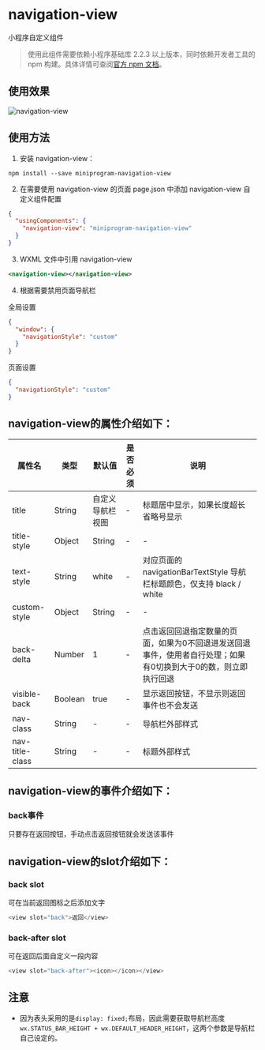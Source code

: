 # navigation-view

小程序自定义组件

> 使用此组件需要依赖小程序基础库 2.2.3 以上版本，同时依赖开发者工具的 npm 构建。具体详情可查阅[官方 npm 文档](https://developers.weixin.qq.com/miniprogram/dev/devtools/npm.html)。

## 使用效果
![navigation-view](https://www.holidaypenguin.com/miniprogram-navigation-view/images/GIF.gif)

## 使用方法

1. 安装 navigation-view：

```
npm install --save miniprogram-navigation-view
```

2. 在需要使用 navigation-view 的页面 page.json 中添加 navigation-view 自定义组件配置

```json
{
  "usingComponents": {
    "navigation-view": "miniprogram-navigation-view"
  }
}
```
3. WXML 文件中引用 navigation-view

``` xml
<navigation-view></navigation-view> 
```

4. 根据需要禁用页面导航栏

全局设置
``` json
{
  "window": {
    "navigationStyle": "custom"
  }
}
```
页面设置
``` json
{
  "navigationStyle": "custom"
}
```

## navigation-view的属性介绍如下：

| 属性名      | 类型        | 默认值     | 是否必须        | 说明          |
|------------|-------------|------------|----------------|---------------|
| title   |   String   |  自定义导航栏视图  |  -  |  标题居中显示，如果长度超长省略号显示  |
| title-style   |   Object | String   |  -  |  -  |  设置标题文字样式，可以是字符串或者对象，具体用法查看例子；如果设置了字体颜色，将覆盖 text-style设置的字体颜色  |
| text-style   |   String   |  white  |  -  |  对应页面的 navigationBarTextStyle 导航栏标题颜色，仅支持 black / white  |
| custom-style   |   Object | String   |  -  |  -  |  设置导航栏样式，可以是字符串或者对象，具体用法查看例子  |
| back-delta   |   Number   |  1  |  -  |  点击返回回退指定数量的页面，如果为0不回退进发送回退事件，使用者自行处理；如果有0切换到大于0的数，则立即执行回退  |
| visible-back   |   Boolean   |  true  |  -  |  显示返回按钮，不显示则返回事件也不会发送  |
| nav-class   |   String   |  -  |  -  |  导航栏外部样式  |
| nav-title-class   |   String   |  -  |  -  |  标题外部样式  |

## navigation-view的事件介绍如下：

### back事件
只要存在返回按钮，手动点击返回按钮就会发送该事件

## navigation-view的slot介绍如下：

### back slot

可在当前返回图标之后添加文字
``` js
<view slot="back">返回</view>
```

### back-after slot
可在返回后面自定义一段内容
``` js
<view slot="back-after"><icon></icon></view>
```

## 注意

- 因为表头采用的是`display: fixed;`布局，因此需要获取导航栏高度`wx.STATUS_BAR_HEIGHT + wx.DEFAULT_HEADER_HEIGHT`，这两个参数是导航栏自己设定的。